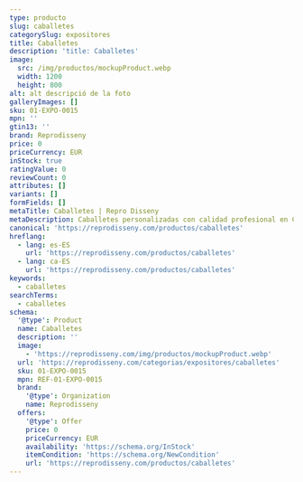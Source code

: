 ```yaml
---
type: producto
slug: caballetes
categorySlug: expositores
title: Caballetes
description: 'title: Caballetes'
image:
  src: /img/productos/mockupProduct.webp
  width: 1200
  height: 800
alt: alt descripció de la foto
galleryImages: []
sku: 01-EXPO-0015
mpn: ''
gtin13: ''
brand: Reprodisseny
price: 0
priceCurrency: EUR
inStock: true
ratingValue: 0
reviewCount: 0
attributes: []
variants: []
formFields: []
metaTitle: Caballetes | Repro Disseny
metaDescription: Caballetes personalizadas con calidad profesional en Cataluña.
canonical: 'https://reprodisseny.com/productos/caballetes'
hreflang:
  - lang: es-ES
    url: 'https://reprodisseny.com/productos/caballetes'
  - lang: ca-ES
    url: 'https://reprodisseny.com/productos/caballetes'
keywords:
  - caballetes
searchTerms:
  - caballetes
schema:
  '@type': Product
  name: Caballetes
  description: ''
  image:
    - 'https://reprodisseny.com/img/productos/mockupProduct.webp'
  url: 'https://reprodisseny.com/categorias/expositores/caballetes'
  sku: 01-EXPO-0015
  mpn: REF-01-EXPO-0015
  brand:
    '@type': Organization
    name: Reprodisseny
  offers:
    '@type': Offer
    price: 0
    priceCurrency: EUR
    availability: 'https://schema.org/InStock'
    itemCondition: 'https://schema.org/NewCondition'
    url: 'https://reprodisseny.com/productos/caballetes'
---
```


